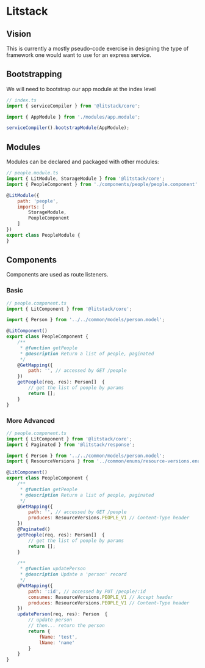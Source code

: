 # Litstack

## Vision

This is currently a mostly pseudo-code exercise in designing the type of framework one would want to use for an express service.

## Bootstrapping
We will need to bootstrap our app module at the index level

```javascript
// index.ts
import { serviceCompiler } from '@litstack/core';

import { AppModule } from './modules/app.module';

serviceCompiler().bootstrapModule(AppModule);
```

## Modules
Modules can be declared and packaged with other modules:

```javascript
// people.module.ts
import { LitModule, StorageModule } from '@litstack/core';
import { PeopleComponent } from './components/people/people.component'

@LitModule({
    path: 'people',
    imports: [
        StorageModule,
        PeopleComponent
    ]
})
export class PeopleModule {
}
```

## Components
Components are used as route listeners.

### Basic
```javascript
// people.component.ts
import { LitComponent } from '@litstack/core';

import { Person } from '../../common/models/person.model';

@LitComponent()
export class PeopleComponent {
    /**
     * @function getPeople
     * @description Return a list of people, paginated
     */ 
    @GetMapping({
        path: '', // accessed by GET /people
    })
    getPeople(req, res): Person[]  {
        // get the list of people by params
        return [];
    }
}
```

### More Advanced
```javascript
// people.component.ts
import { LitComponent } from '@litstack/core';
import { Paginated } from '@litstack/response';

import { Person } from '../../common/models/person.model';
import { ResourceVersions } from '../common/enums/resource-versions.enum';

@LitComponent()
export class PeopleComponent {
    /**
     * @function getPeople
     * @description Return a list of people, paginated
     */ 
    @GetMapping({
        path: '', // accessed by GET /people
        produces: ResourceVersions.PEOPLE_V1 // Content-Type header
    })
    @Paginated()
    getPeople(req, res): Person[]  {
        // get the list of people by params
        return [];
    }

    /**
     * @function updatePerson
     * @description Update a 'person' record
     */
    @PutMapping({
        path: ':id', // accessed by PUT /people/:id
        consumes: ResourceVersions.PEOPLE_V1 // Accept header
        produces: ResourceVersions.PEOPLE_V1 // Content-Type header
    })
    updatePerson(req, res): Person  {
        // update person
        // then... return the person
        return {
            fName: 'test',
            lName: 'name'
        }
    }
}
```